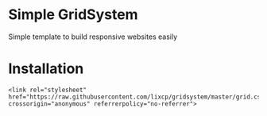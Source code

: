 # Simple GridSystem
Simple template to build responsive websites easily

# Installation

```shell
<link rel="stylesheet" href="https://raw.githubusercontent.com/lixcp/gridsystem/master/grid.css" crossorigin="anonymous" referrerpolicy="no-referrer">
```
